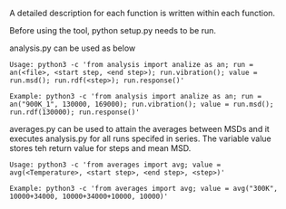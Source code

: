 A detailed description for each function is written within each function.

Before using the tool, python setup.py needs to be run.

analysis.py can be used as below

	Usage: python3 -c 'from analysis import analize as an; run = an(<file>, <start step, <end step>); run.vibration(); value = run.msd(); run.rdf(<step>); run.response()'

	Example: python3 -c 'from analysis import analize as an; run = an("900K_1", 130000, 169000); run.vibration(); value = run.msd(); run.rdf(130000); run.response()'

averages.py can be used to attain the averages between MSDs and it executes analysis.py for all runs specifed in series. The variable value stores teh return value for steps and mean MSD.

	Usage: python3 -c 'from averages import avg; value = avg(<Temperature>, <start step>, <end step>, <step>)'

	Example: python3 -c 'from averages import avg; value = avg("300K", 10000+34000, 10000+34000+10000, 10000)'
